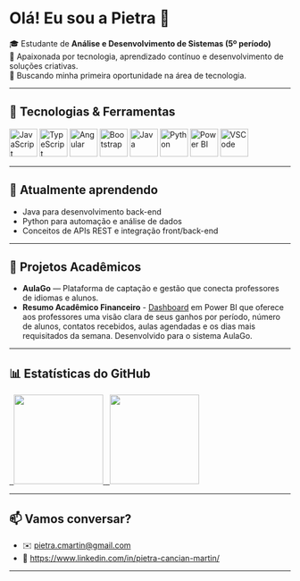# Olá! Eu sou a Pietra 👋

🎓 Estudante de **Análise e Desenvolvimento de Sistemas (5º período)**  
🫆 Apaixonada por tecnologia, aprendizado contínuo e desenvolvimento de soluções criativas.  
🎯 Buscando minha primeira oportunidade na área de tecnologia.

---

## 🧰 Tecnologias & Ferramentas  

<p align="left">
  <!-- Frontend -->
  <img src="https://cdn.jsdelivr.net/gh/devicons/devicon/icons/javascript/javascript-original.svg" width="50" height="50" alt="JavaScript" />
  <img src="https://cdn.jsdelivr.net/gh/devicons/devicon/icons/typescript/typescript-original.svg" width="50" height="50" alt="TypeScript" />
  <img src="https://img.icons8.com/?size=100&id=dSnah6CSCxRG&format=png&color=000000" width="50" height="50" alt="Angular" />
  <img src="https://cdn.jsdelivr.net/gh/devicons/devicon/icons/bootstrap/bootstrap-original.svg" width="50" height="50" alt="Bootstrap" />

  <!-- Backend -->
  <img src="https://cdn.jsdelivr.net/gh/devicons/devicon/icons/java/java-original.svg" width="50" height="50" alt="Java" />
  <img src="https://cdn.jsdelivr.net/gh/devicons/devicon/icons/python/python-original.svg" width="50" height="50" alt="Python" />

  <!-- Data & BI -->
  <img src="https://img.icons8.com/?size=100&id=Ny0t2MYrJ70p&format=png&color=000000" width="50" height="50" alt="Power BI" />

  <img src="https://img.icons8.com/?size=100&id=0OQR1FYCuA9f&format=png&color=000000" width="50" height="50" alt="VSCode" />
</p>

---

## 🧠 Atualmente aprendendo
- Java para desenvolvimento back-end  
- Python para automação e análise de dados  
- Conceitos de APIs REST e integração front/back-end  

---



## 📌 Projetos Acadêmicos
- **AulaGo**  — Plataforma de captação e gestão que conecta professores de idiomas e alunos.  
- **Resumo Acadêmico Financeiro** - [Dashboard](https://app.powerbi.com/view?r=eyJrIjoiMjQxNTMyNmMtMjkwNS00MTYyLTg3NzItY2YwZjllNmNiNjdhIiwidCI6IjU5ZDRmMjQ5LTA1MjAtNDZjZi1iNmIyLTg3M2Q1ZGE1NDNmZSJ9) em Power BI que oferece aos professores uma visão clara de seus ganhos por período, número de alunos, contatos recebidos, aulas agendadas e os dias mais requisitados da semana. Desenvolvido para o sistema AulaGo.
  
---

## 📊 Estatísticas do GitHub
<a href="https://github.com/Picancianmartin">
  <img height="160em" src="https://github-readme-stats.vercel.app/api?username=Picancianmartin&show_icons=true&theme=tokyonight&hide_border=true"/>
</a>
<a href="https://github.com/Picancianmartin">
  <img height="160em" src="https://github-readme-stats.vercel.app/api/top-langs/?username=Picancianmartin&layout=compact&theme=tokyonight&hide_border=true"/>
</a>

---

## 📫 Vamos conversar?
- ✉️ pietra.cmartin@gmail.com  
- 💼 https://www.linkedin.com/in/pietra-cancian-martin/

---
